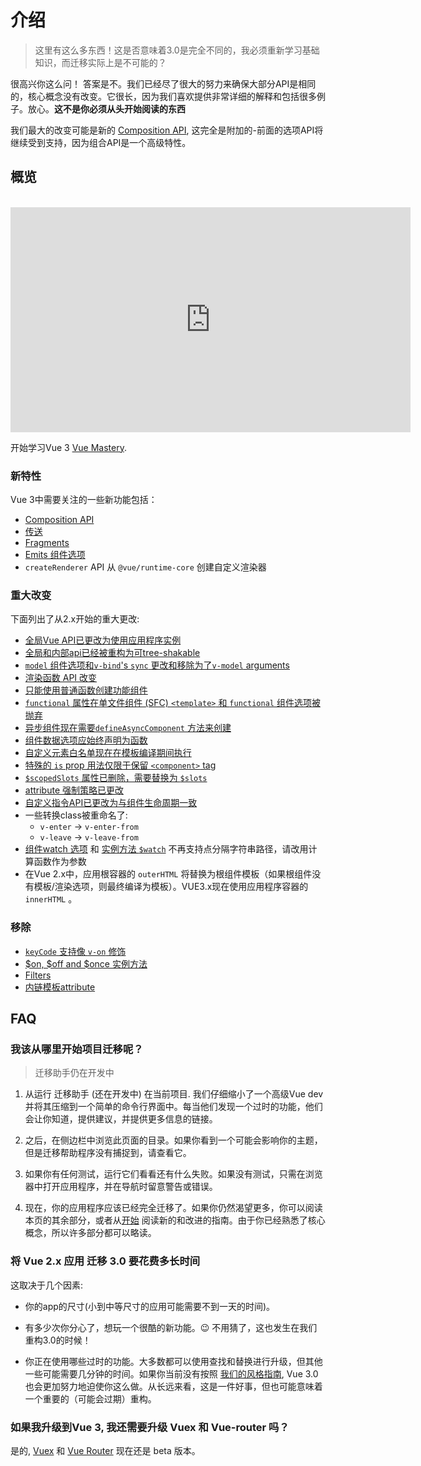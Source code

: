# 介绍

> 这里有这么多东西！这是否意味着3.0是完全不同的，我必须重新学习基础知识，而迁移实际上是不可能的？

很高兴你这么问！ 答案是不。我们已经尽了很大的努力来确保大部分API是相同的，核心概念没有改变。它很长，因为我们喜欢提供非常详细的解释和包括很多例子。放心。**这不是你必须从头开始阅读的东西**

我们最大的改变可能是新的 [Composition API](/guide/composition-api-introduction.html), 这完全是附加的-前面的选项API将继续受到支持，因为组合API是一个高级特性。

## 概览

<br>
<iframe src="https://player.vimeo.com/video/440868720" width="640" height="360" frameborder="0" allow="autoplay; fullscreen" allowfullscreen></iframe>

开始学习Vue 3 [Vue Mastery](https://www.vuemastery.com/courses-path/vue3).

### 新特性

Vue 3中需要关注的一些新功能包括：

- [Composition API](/guide/composition-api-introduction.html)
- [传送](/guide/teleport.html)
- [Fragments](/guide/migration/fragments.html)
- [Emits 组件选项](/guide/component-custom-events.html)
- `createRenderer` API 从 `@vue/runtime-core` 创建自定义渲染器

### 重大改变

下面列出了从2.x开始的重大更改:

- [全局Vue API已更改为使用应用程序实例](/guide/migration/global-api.html)
- [全局和内部api已经被重构为可tree-shakable](/guide/migration/global-api-treeshaking.html)
- [`model` 组件选项和`v-bind`'s `sync` 更改和移除为了`v-model` arguments](/guide/migration/v-model.html)
- [渲染函数 API 改变](/guide/migration/render-function-api.html)
- [只能使用普通函数创建功能组件](/guide/migration/functional-components.html)
- [`functional` 属性在单文件组件 (SFC) `<template>` 和 `functional` 组件选项被抛弃](/guide/migration/functional-components.html)
- [异步组件现在需要`defineAsyncComponent` 方法来创建](/guide/migration/async-components.html)
- [组件数据选项应始终声明为函数](/guide/migration/data-option.html)
- [自定义元素白名单现在在模板编译期间执行](/guide/migration/custom-elements-interop.html)
- [特殊的 `is` prop 用法仅限于保留 `<component>` tag ](/guide/migration/custom-elements-interop.html)
- [`$scopedSlots` 属性已删除，需要替换为 `$slots`](/guide/migration/slots-unification.html)
- [attribute 强制策略已更改](/guide/migration/attribute-coercion.html)
- [自定义指令API已更改为与组件生命周期一致](/guide/migration/custom-directives.html)
- 一些转换class被重命名了:
  - `v-enter` -> `v-enter-from`
  - `v-leave` -> `v-leave-from`
- [组件watch 选项](/api/options-data.html#watch) 和 [实例方法 `$watch`](/api/instance-methods.html#watch) 不再支持点分隔字符串路径，请改用计算函数作为参数
- 在Vue 2.x中，应用根容器的 `outerHTML` 将替换为根组件模板（如果根组件没有模板/渲染选项，则最终编译为模板）。VUE3.x现在使用应用程序容器的 `innerHTML` 。

### 移除

- [`keyCode` 支持像 `v-on` 修饰](/guide/migration/keycode-modifiers.html)
- [$on, $off and \$once 实例方法](/guide/migration/events-api.html)
- [Filters](/guide/migration/filters.html)
- [内链模板attribute](/guide/migration/inline-template-attribute.html)

## FAQ

### 我该从哪里开始项目迁移呢？

> 迁移助手仍在开发中

1. 从运行 迁移助手 (还在开发中) 在当前项目. 我们仔细缩小了一个高级Vue dev并将其压缩到一个简单的命令行界面中。每当他们发现一个过时的功能，他们会让你知道，提供建议，并提供更多信息的链接。

2. 之后，在侧边栏中浏览此页面的目录。如果你看到一个可能会影响你的主题，但是迁移帮助程序没有捕捉到，请查看它。

3. 如果你有任何测试，运行它们看看还有什么失败。如果没有测试，只需在浏览器中打开应用程序，并在导航时留意警告或错误。

4. 现在，你的应用程序应该已经完全迁移了。如果你仍然渴望更多，你可以阅读本页的其余部分，或者从[开始](#overview) 阅读新的和改进的指南。由于你已经熟悉了核心概念，所以许多部分都可以略读。

### 将 Vue 2.x 应用 迁移 3.0 要花费多长时间

这取决于几个因素:

- 你的app的尺寸(小到中等尺寸的应用可能需要不到一天的时间)。

- 有多少次你分心了，想玩一个很酷的新功能。😉 不用猜了，这也发生在我们重构3.0的时候！

- 你正在使用哪些过时的功能。大多数都可以使用查找和替换进行升级，但其他一些可能需要几分钟的时间。如果你当前没有按照 [我们的风格指南](/style-guide/), Vue 3.0也会更加努力地迫使你这么做。从长远来看，这是一件好事，但也可能意味着一个重要的（可能会过期）重构。

### 如果我升级到Vue 3, 我还需要升级 Vuex 和 Vue-router 吗？

是的, [Vuex](https://github.com/vuejs/vuex/tree/4.0#vuex-4) 和 [Vue Router](https://github.com/vuejs/vue-router-next) 现在还是 beta 版本。
